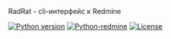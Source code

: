 RadRat - cli-интерфейс к Redmine

[![Python version](https://img.shields.io/badge/python-3.4-green.svg)](https://www.python.org/downloads/release/python-343/)
[![Python-redmine](https://img.shields.io/badge/python--redmine-1.5.0-red.svg)](https://pypi.python.org/pypi/python-redmine/)
[![License](https://img.shields.io/pypi/l/Django.svg)]()
